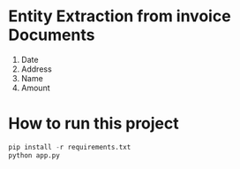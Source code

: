 # Entity Extraction from invoice Documents
1. Date
2. Address
3. Name
4. Amount
   
# How to run this project
```python
pip install -r requirements.txt
python app.py
```
